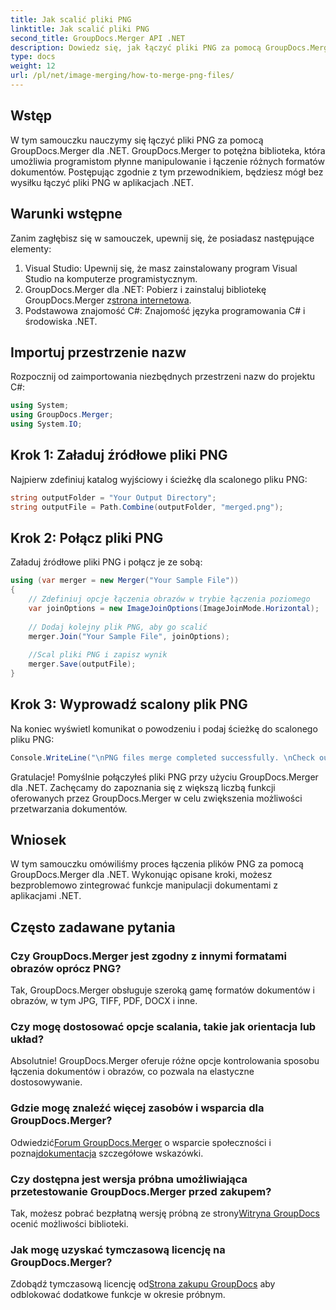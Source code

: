 ```yaml
---
title: Jak scalić pliki PNG
linktitle: Jak scalić pliki PNG
second_title: GroupDocs.Merger API .NET
description: Dowiedz się, jak łączyć pliki PNG za pomocą GroupDocs.Merger dla .NET. Przewodnik krok po kroku dotyczący bezproblemowej integracji z aplikacjami .NET.
type: docs
weight: 12
url: /pl/net/image-merging/how-to-merge-png-files/
---
```

## Wstęp
W tym samouczku nauczymy się łączyć pliki PNG za pomocą GroupDocs.Merger dla .NET. GroupDocs.Merger to potężna biblioteka, która umożliwia programistom płynne manipulowanie i łączenie różnych formatów dokumentów. Postępując zgodnie z tym przewodnikiem, będziesz mógł bez wysiłku łączyć pliki PNG w aplikacjach .NET.
## Warunki wstępne
Zanim zagłębisz się w samouczek, upewnij się, że posiadasz następujące elementy:
1. Visual Studio: Upewnij się, że masz zainstalowany program Visual Studio na komputerze programistycznym.
2.  GroupDocs.Merger dla .NET: Pobierz i zainstaluj bibliotekę GroupDocs.Merger z[strona internetowa](https://releases.groupdocs.com/merger/net/).
3. Podstawowa znajomość C#: Znajomość języka programowania C# i środowiska .NET.

## Importuj przestrzenie nazw
Rozpocznij od zaimportowania niezbędnych przestrzeni nazw do projektu C#:
```csharp
using System; 
using GroupDocs.Merger;
using System.IO;
```
## Krok 1: Załaduj źródłowe pliki PNG
Najpierw zdefiniuj katalog wyjściowy i ścieżkę dla scalonego pliku PNG:
```csharp
string outputFolder = "Your Output Directory";
string outputFile = Path.Combine(outputFolder, "merged.png");
```
## Krok 2: Połącz pliki PNG
Załaduj źródłowe pliki PNG i połącz je ze sobą:
```csharp
using (var merger = new Merger("Your Sample File"))
{
    // Zdefiniuj opcje łączenia obrazów w trybie łączenia poziomego
    var joinOptions = new ImageJoinOptions(ImageJoinMode.Horizontal);
    
    // Dodaj kolejny plik PNG, aby go scalić
    merger.Join("Your Sample File", joinOptions);
    
    //Scal pliki PNG i zapisz wynik
    merger.Save(outputFile);
}
```
## Krok 3: Wyprowadź scalony plik PNG
Na koniec wyświetl komunikat o powodzeniu i podaj ścieżkę do scalonego pliku PNG:
```csharp
Console.WriteLine("\nPNG files merge completed successfully. \nCheck output in {0}", outputFolder);
```
Gratulacje! Pomyślnie połączyłeś pliki PNG przy użyciu GroupDocs.Merger dla .NET. Zachęcamy do zapoznania się z większą liczbą funkcji oferowanych przez GroupDocs.Merger w celu zwiększenia możliwości przetwarzania dokumentów.


## Wniosek
W tym samouczku omówiliśmy proces łączenia plików PNG za pomocą GroupDocs.Merger dla .NET. Wykonując opisane kroki, możesz bezproblemowo zintegrować funkcje manipulacji dokumentami z aplikacjami .NET.
## Często zadawane pytania
### Czy GroupDocs.Merger jest zgodny z innymi formatami obrazów oprócz PNG?
Tak, GroupDocs.Merger obsługuje szeroką gamę formatów dokumentów i obrazów, w tym JPG, TIFF, PDF, DOCX i inne.
### Czy mogę dostosować opcje scalania, takie jak orientacja lub układ?
Absolutnie! GroupDocs.Merger oferuje różne opcje kontrolowania sposobu łączenia dokumentów i obrazów, co pozwala na elastyczne dostosowywanie.
### Gdzie mogę znaleźć więcej zasobów i wsparcia dla GroupDocs.Merger?
 Odwiedzić[Forum GroupDocs.Merger](https://forum.groupdocs.com/c/merger/32) o wsparcie społeczności i poznaj[dokumentacja](https://reference.groupdocs.com/merger/net/) szczegółowe wskazówki.
### Czy dostępna jest wersja próbna umożliwiająca przetestowanie GroupDocs.Merger przed zakupem?
 Tak, możesz pobrać bezpłatną wersję próbną ze strony[Witryna GroupDocs](https://releases.groupdocs.com/) ocenić możliwości biblioteki.
### Jak mogę uzyskać tymczasową licencję na GroupDocs.Merger?
 Zdobądź tymczasową licencję od[Strona zakupu GroupDocs](https://purchase.groupdocs.com/temporary-license/) aby odblokować dodatkowe funkcje w okresie próbnym.